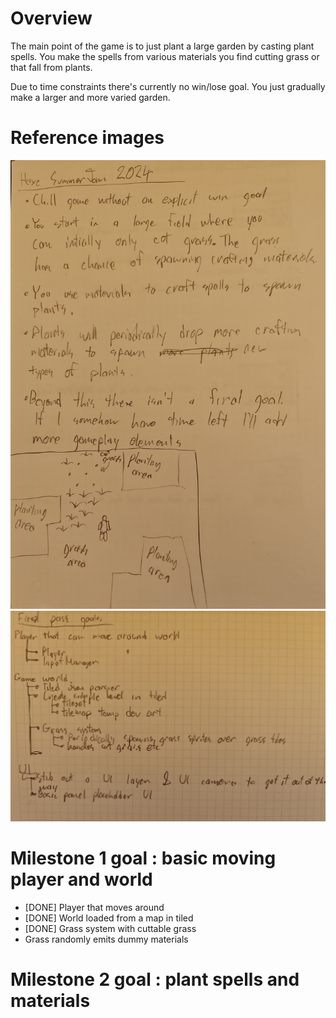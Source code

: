 # Overview

The main point of the game is to just plant a large garden by casting plant spells. You make the spells from various materials you find cutting grass or that fall from plants.

Due to time constraints there's currently no win/lose goal. You just gradually make a larger and more varied garden.

# Reference images

![images/IMG_20240610_160610.jpg](images/IMG_20240610_160626.jpg)
![images/IMG_20240610_160610.jpg](images/IMG_20240610_160610.jpg)

# Milestone 1 goal : basic moving player and world

- [DONE] Player that moves around
- [DONE] World loaded from a map in tiled
- [DONE] Grass system with cuttable grass
 - Grass randomly emits dummy materials

 # Milestone 2 goal : plant spells and materials

